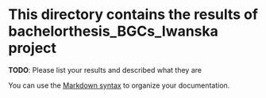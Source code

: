 # This directory contains the results of bachelorthesis_BGCs_Iwanska project

**TODO**: Please list your results and described what they are

You can use the [Markdown syntax](https://www.markdownguide.org/basic-syntax/)  to organize your documentation.
